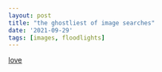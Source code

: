```yaml
---
layout: post
title: "the ghostliest of image searches"
date: '2021-09-29'
tags: [images, floodlights]
---
```


<a href="https://duckduckgo.com/?q=outdoor+basketball+court+lights&atb=v1-1&iax=images&ia=images&iai=http%3A%2F%2Fwww.mecreeled.com%2Fwp-content%2Fuploads%2F2018%2F07%2Fled-basketball-court-lighting-1.jpg">love</a>